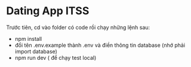 # Dating App ITSS
Trước tiên, cd vào folder có code rồi chạy những lệnh sau:
- npm install 
- đổi tên .env.example thành .env và điền thông tin database (nhớ phải import database)
- npm run dev ( để chạy test local) 
